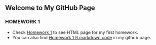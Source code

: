 
## Welcome to My GitHub Page 

### HOMEWORK 1

* Check [Homework 1](https://github.com/BU-IE-360/spring24-tuncay444/IE360_HW-1.html) to see HTML page for my first homework. 
* You can also find [Homework 1 R markdown code](https://github.com/BU-IE-360/spring24-tuncay444/blob/main/IE360_HW%231.Rmd) in my github page.
